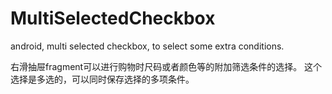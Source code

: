 # MultiSelectedCheckbox
android, multi selected checkbox, to select some extra conditions.

右滑抽屉fragment可以进行购物时尺码或者颜色等的附加筛选条件的选择。
这个选择是多选的，可以同时保存选择的多项条件。
